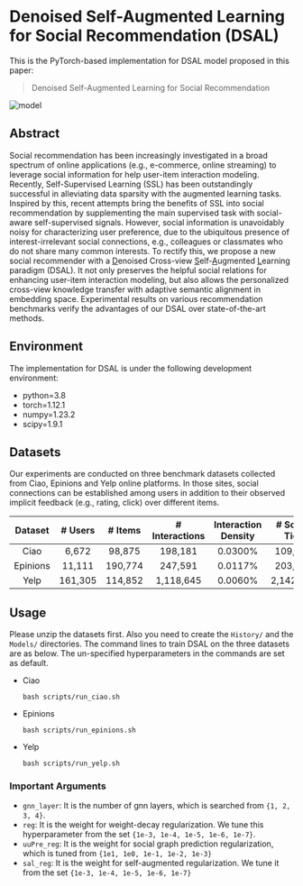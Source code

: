 # Denoised Self-Augmented Learning for Social Recommendation (DSAL)

This is the PyTorch-based implementation for DSAL model proposed in this paper:

> Denoised Self-Augmented Learning for Social Recommendation

![model](https://p.ipic.vip/ikwc4z.png)

## Abstract

Social recommendation has been increasingly investigated in a broad spectrum of online applications (e.g., e-commerce, online streaming) to leverage social information for help user-item interaction modeling. Recently, Self-Supervised Learning (SSL) has been outstandingly successful in alleviating data sparsity with the augmented learning tasks. Inspired by this, recent attempts bring the benefits of SSL into social recommendation by supplementing the main supervised task with social-aware self-supervised signals. However, social information is unavoidably noisy for characterizing user preference, due to the ubiquitous presence of interest-irrelevant social connections, e.g., colleagues or classmates who do not share many common interests. To rectify this, we propose a new social recommender with a <u>D</u>enoised Cross-view <u>S</u>elf-<u>A</u>ugmented <u>L</u>earning paradigm (DSAL). It not only preserves the helpful social relations for enhancing user-item interaction modeling, but also allows the personalized cross-view knowledge transfer with adaptive semantic alignment in embedding space. Experimental results on various recommendation benchmarks verify the advantages of our DSAL over state-of-the-art methods.



## Environment

The implementation for DSAL is under the following development environment:

- python=3.8
- torch=1.12.1
- numpy=1.23.2
- scipy=1.9.1



## Datasets

Our experiments are conducted on three benchmark datasets collected from Ciao, Epinions and Yelp online platforms. In those sites, social connections can be established among users in addition to their observed implicit feedback (e.g., rating, click) over different items.

| Dataset  | # Users | # Items | # Interactions | Interaction Density | # Social Ties |
| :------: | :-----: | :-----: | :------------: | :-----------------: | :-----------: |
|   Ciao   |  6,672  | 98,875  |    198,181     |       0.0300%       |    109,503    |
| Epinions | 11,111  | 190,774 |    247,591     |       0.0117%       |    203,989    |
|   Yelp   | 161,305 | 114,852 |   1,118,645    |       0.0060%       |   2,142,242   |



## Usage

Please unzip the datasets first. Also you need to create the `History/` and the `Models/` directories. The command lines to train DSAL on the three datasets are as below. The un-specified hyperparameters in the commands are set as default.

- Ciao

  ```shell
  bash scripts/run_ciao.sh
  ```

- Epinions

  ```shell
  bash scripts/run_epinions.sh
  ```

- Yelp

  ```shell
  bash scripts/run_yelp.sh
  ```



### Important Arguments

- `gnn_layer`: It is the number of gnn layers, which is searched from `{1, 2, 3, 4}`.
- `reg`: It is the weight for weight-decay regularization. We tune this hyperparameter from the set `{1e-3, 1e-4, 1e-5, 1e-6, 1e-7}`.
- `uuPre_reg`: It is the weight for social graph prediction regularization, which is tuned from `{1e1, 1e0, 1e-1, 1e-2, 1e-3}`
- `sal_reg`: It is the weight for self-augmented regularization. We tune it from the set `{1e-3, 1e-4, 1e-5, 1e-6, 1e-7}`